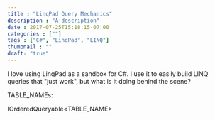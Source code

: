```yaml
---
title : "LinqPad Query Mechanics"
description : "A description"
date : 2017-07-25T15:18:15-07:00
categories : [""]
tags : ["C#", "LinqPad", "LINQ"]
thumbnail : ""
draft: "true"
---
```


I love using LinqPad as a sandbox for C#. I use it to easily build LINQ queries that "just work", but what is it doing behind the scene? 

TABLE_NAMEs: 

IOrderedQueryable<TABLE_NAME>
